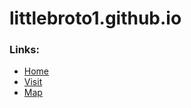 # littlebroto1.github.io
### Links:
- [Home](https://littlebroto1.github.io)
- [Visit](https://littlebroto1.github.io/visit.html)
- [Map](https://littlebroto1.github.io/map.html)
